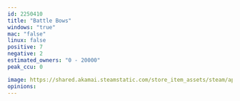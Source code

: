 ```yaml
---
id: 2250410
title: "Battle Bows"
windows: "true"
mac: "false"
linux: false
positive: 7
negative: 2
estimated_owners: "0 - 20000"
peak_ccu: 0

image: https://shared.akamai.steamstatic.com/store_item_assets/steam/apps/2250410/header.jpg?t=1695310124
opinions:
---
```

